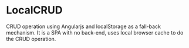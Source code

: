 # LocalCRUD
CRUD operation using Angularjs and localStorage as a fall-back mechanism. It is a SPA with no back-end, uses local browser cache to do the CRUD operation.
